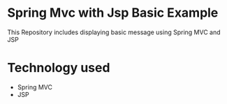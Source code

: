 # Spring Mvc with Jsp Basic Example

This Repository includes displaying basic message using Spring MVC and JSP

# Technology used
* Spring MVC
* JSP
